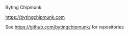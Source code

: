 Byting Chipmunk

https://bytingchipmunk.com

See https://github.com/bytingchipmunk/ for repositories

